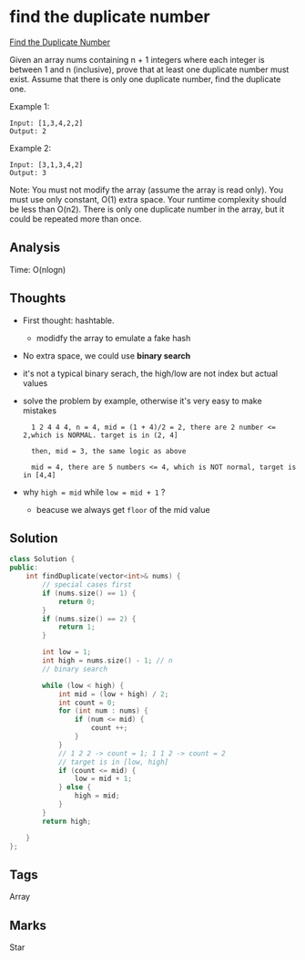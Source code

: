 #  find the duplicate number

[Find the Duplicate Number](https://leetcode.com/problems/find-the-duplicate-number)

Given an array nums containing n + 1 integers where each integer is between 1 and n \(inclusive\), prove that at least one duplicate number must exist. Assume that there is only one duplicate number, find the duplicate one.

Example 1:

```text
Input: [1,3,4,2,2]
Output: 2
```

Example 2:

```text
Input: [3,1,3,4,2]
Output: 3
```

Note: You must not modify the array \(assume the array is read only\). You must use only constant, O\(1\) extra space. Your runtime complexity should be less than O\(n2\). There is only one duplicate number in the array, but it could be repeated more than once.

## Analysis

Time: O\(nlogn\)

## Thoughts

* First thought: hashtable.
  * modidfy the array to emulate a fake hash
* No extra space, we could use **binary search**
* it's not a typical binary serach, the high/low are not index but actual values
* solve the problem by example, otherwise it's very easy to make mistakes

  ```text
    1 2 4 4 4, n = 4, mid = (1 + 4)/2 = 2, there are 2 number <= 2,which is NORMAL. target is in (2, 4]

    then, mid = 3, the same logic as above 

    mid = 4, there are 5 numbers <= 4, which is NOT normal, target is in [4,4]
  ```

* why `high = mid` while `low = mid + 1` ? 
  * beacuse we always get `floor` of the mid value 

## Solution

```cpp
class Solution {
public:
    int findDuplicate(vector<int>& nums) {
        // special cases first 
        if (nums.size() == 1) {
            return 0;
        }
        if (nums.size() == 2) {
            return 1;
        }

        int low = 1;
        int high = nums.size() - 1; // n 
        // binary search

        while (low < high) {
            int mid = (low + high) / 2;
            int count = 0;
            for (int num : nums) {
                if (num <= mid) {
                    count ++;
                }
            }
            // 1 2 2 -> count = 1; 1 1 2 -> count = 2
            // target is in [low, high]
            if (count <= mid) {
                low = mid + 1;                
            } else {
                high = mid;
            }
        }
        return high;

    }
};
```

## Tags

Array

## Marks

Star

